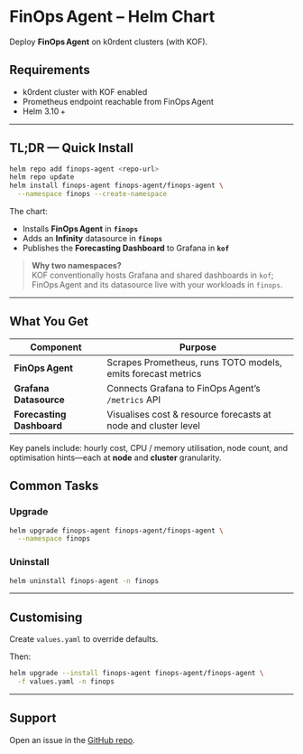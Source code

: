 # FinOps Agent – Helm Chart

Deploy **FinOps Agent** on k0rdent clusters (with KOF).

## Requirements

* k0rdent cluster with KOF enabled  
* Prometheus endpoint reachable from FinOps Agent  
* Helm 3.10 +

---

## TL;DR — Quick Install

```bash
helm repo add finops-agent <repo-url>
helm repo update
helm install finops-agent finops-agent/finops-agent \
  --namespace finops --create-namespace
```

The chart:

* Installs **FinOps Agent** in **`finops`**  
* Adds an **Infinity** datasource in **`finops`**  
* Publishes the **Forecasting Dashboard** to Grafana in **`kof`**

> **Why two namespaces?**  
> KOF conventionally hosts Grafana and shared dashboards in `kof`; FinOps Agent and its datasource live with your workloads in `finops`.

---

## What You Get

| Component | Purpose |
|-----------|---------|
| **FinOps Agent** | Scrapes Prometheus, runs TOTO models, emits forecast metrics |
| **Grafana Datasource** | Connects Grafana to FinOps Agent’s `/metrics` API |
| **Forecasting Dashboard** | Visualises cost & resource forecasts at node and cluster level |

Key panels include: hourly cost, CPU / memory utilisation, node count, and optimisation hints—each at **node** and **cluster** granularity.


## Common Tasks

### Upgrade

```bash
helm upgrade finops-agent finops-agent/finops-agent \
  --namespace finops
```

### Uninstall

```bash
helm uninstall finops-agent -n finops
```

---

## Customising

Create `values.yaml` to override defaults.

Then:

```bash
helm upgrade --install finops-agent finops-agent/finops-agent \
  -f values.yaml -n finops
```

---

## Support  

Open an issue in the [GitHub repo](https://github.com/ramessesii2/mr-finops-agent).